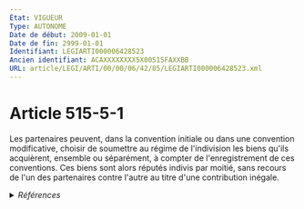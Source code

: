```yaml
---
État: VIGUEUR
Type: AUTONOME
Date de début: 2009-01-01
Date de fin: 2999-01-01
Identifiant: LEGIARTI000006428523
Ancien identifiant: ACAXXXXXXXX5X00515FAXXBB
URL: article/LEGI/ARTI/00/00/06/42/85/LEGIARTI000006428523.xml
---
```


<h1>Article 515-5-1</h1>

Les partenaires peuvent, dans la convention initiale ou dans une convention
modificative, choisir de soumettre au régime de l'indivision les biens qu'ils
acquièrent, ensemble ou séparément, à compter de l'enregistrement de ces
conventions. Ces biens sont alors réputés indivis par moitié, sans recours de
l'un des partenaires contre l'autre au titre d'une contribution inégale.


<details>
  <summary><em>Références</em></summary>

  <h2>Textes faisant référence à l'article</h2>
  
  <ul>
    <li>
      <a href="https://legal.tricoteuses.fr//redirection/JORFTEXT000000430707?vers=git&vers=legifrance">LOI n° 2007-308 du 5 mars 2007 portant réforme de la protection juridique des majeurs</a> MODIFICATION cible
    </li>
  </ul>
  
  <h2>Références faites par l'article</h2>
  
  <ul>
    <li>
      2007-03-05 MODIFICATION source <a href="https://legal.tricoteuses.fr//redirection/JORFTEXT000000430707?vers=git&vers=legifrance">LOI n° 2007-308 du 5 mars 2007 portant réforme de la protection juridique des majeurs</a>
    </li>
    <li>
      CODIFICATION source Loi 1803-03-14
    </li>
  </ul>
</details>
